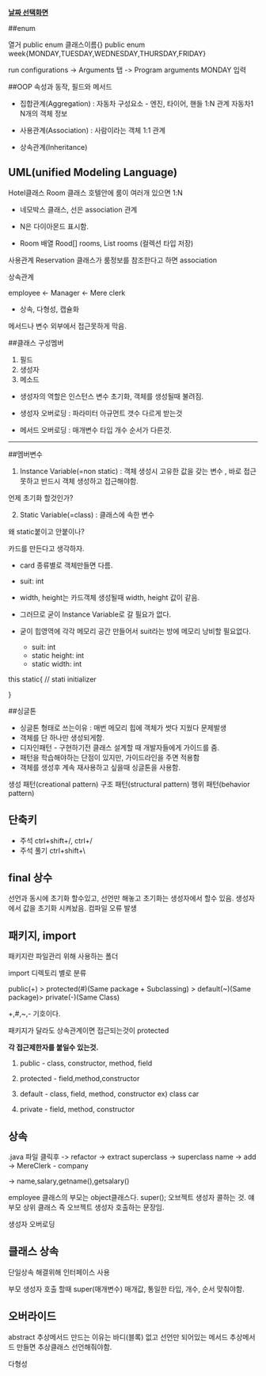 ﻿**[날짜 선택화면](../README.md)**

##enum

열거
public enum 클래스이름{}
public enum week{MONDAY,TUESDAY,WEDNESDAY,THURSDAY,FRIDAY}

run configurations -> Arguments 탭 -> Program arguments MONDAY 입력

##OOP
속성과 동작, 필드와 메서드

- 집합관계(Aggregation) : 자동차 구성요소 - 엔진, 타이어, 핸들
1:N 관계 자동차1 N개의 객체 정보

- 사용관계(Association) : 사람이라는 객체
1:1 관계

- 상속관계(Inheritance)

## UML(unified Modeling Language)

Hotel클래스 Room 클래스
호텔안에 룸이 여러개 있으면 1:N

- 네모박스 클래스, 선은 association 관계

- N은 다이아몬드 표시함.

- Room 배열 Rood[] rooms, List<Room> rooms (컬렉션 타입 저장)

사용관계
Reservation 클래스가 룸정보를 참조한다고 하면 association 


상속관계 

employee <- Manager
<- Mere clerk

- 상속, 다형성, 캡슐화

메서드나 변수 외부에서 접근못하게 막음.


##클래스 구성멤버

1. 필드
2. 생성자
3. 메소드

- 생성자의 역할은 인스턴스 변수 초기화, 객체를 생성될때 불려짐.

- 생성자 오버로딩 : 파라미터 아규먼트 갯수 다르게 받는것 

- 메서드 오버로딩 : 매개변수 타입 개수 순서가 다른것.

------------------------------------------------------

##멤버변수

1. Instance Variable(=non static) : 객체 생성시 고유한 값을 갖는 변수 , 바로 접근 못하고 반드시 객체 생성하고 접근해야함.

언제 초기화 할것인가?

2. Static Variable(=class) : 클래스에 속한 변수

왜 static붙이고 안붙이나?

카드를 만든다고 생각하자.

- card 종류별로 객체만들면 다름.

- suit: int
- width, height는 카드객체 생성될때 width, height 값이 같음.
- 그러므로 굳이 Instance Variable로 갈 필요가 없다.
- 굳이 힙영역에 각각 메모리 공간 만들어서 suit라는 방에 메모리 낭비할 필요없다.

  - suit: int
  - static height: int
  - static width: int

this
static{ // stati initializer

}

##싱글톤

- 싱글톤 형태로 쓰는이유 : 매번 메모리 힙에 객체가 썻다 지웠다 문제발생
- 객체를 단 하나만 생성되게함.
- 디자인패턴 - 구현하기전 클래스 설계할 때 개발자들에게 가이드를 줌.
- 패턴을 학습해야하는 단점이 있지만, 가이드라인을 주면 적용함
- 객체를 생성후 계속 재사용하고 싶을때 싱글톤을 사용함.

생성 패턴(creational pattern) 
구조 패턴(structural pattern)
행위 패턴(behavior pattern)

## 단축키

- 주석 ctrl+shift+/, ctrl+/
- 주석 풀기 ctrl+shift+\


## final 상수

선언과 동시에 초기화 할수있고, 선언만 해놓고 초기화는 생성자에서 할수 있음.
생성자에서 값을 초기화 시켜놨음.
컴파일 오류 발생

## 패키지, import

패키지란 파일관리 위해 사용하는 폴더 

import 디렉토리 별로 분류

public(+) > protected(#)(Same package + Subclassing) > default(~)(Same package)> private(-)(Same Class)
	   		

+,#,~,- 기호이다.

패키지가 달라도 상속관계이면 접근되는것이 protected

**각 접근제한자를 붙일수 있는것.**

1. public - class, constructor, method, field

2. protected - field,method,constructor

3. default - class, field, method, constructor ex) class car

4. private - field, method, constructor

## 상속


.java 파일 클릭후 -> refactor -> extract superclass -> superclass name -> add -> MereClerk - company

-> name,salary,getname(),getsalary()

employee 클래스의 부모는 object클래스다.
super(); 오브젝트 생성자 콜하는 것.
얘 부모 상위 클래스 즉 오브젝트 생성자 호출하는 문장임.

생성자 오버로딩


## 클래스 상속

단일상속 해결위해 인터페이스 사용

부모 생성자 호출 할때 super(매개변수) 매개값, 통일한 타입, 개수, 순서 맞춰야함.

## 오버라이드

abstract 추상메서드 만드는 이유는 바디(블록) 없고 선언만 되어있는 메서드 
추상메서드 만들면 추상클래스 선언해줘야함.

다형성
